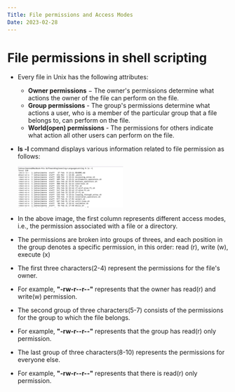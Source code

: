 ```yaml
---
Title: File permissions and Access Modes
Date: 2023-02-28
---
```


<h1>File permissions in shell scripting</h1>

- Every file in Unix has the following attributes:
    - **Owner permissions** − The owner's permissions determine what actions the owner of the file can perform on the file.
    - **Group permissions** - The group's permissions determine what actions a user, who is a member of the particular group that a file belongs to, can perform on the file.
    - **World(open) permissions** - The permissions for others indicate what action all other users can perform on the file.

- **ls -l** command displays various information related to file permission as follows:

    <img src="https://github.com/JahnaviManne/SoftwareEngineering-LanguageLerning/blob/main/file-permissions.jpeg" width="50%" height="50%">
    
- In the above image, the first column represents different access modes, i.e., the permission associated with a file or a directory.
- The permissions are broken into groups of threes, and each position in the group denotes a specific permission, in this order: read (r), write (w), execute (x) 
- The first three characters(2-4) represent the permissions for the file's owner. 
- For example, **"-rw-r--r--"** represents that the owner has read(r) and write(w) permission.
- The second group of three characters(5-7) consists of the permissions for the group to which the file belongs. 
- For example, **"-rw-r--r--"** represents that the group has read(r) only permission.
- The last group of three characters(8-10) represents the permissions for everyone else. 
- For example, **"-rw-r--r--"** represents that there is read(r) only permission.
